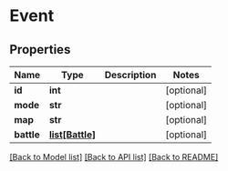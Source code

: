 # Event

## Properties
Name | Type | Description | Notes
------------ | ------------- | ------------- | -------------
**id** | **int** |  | [optional] 
**mode** | **str** |  | [optional] 
**map** | **str** |  | [optional] 
**battle** | [**list[Battle]**](Battle.md) |  | [optional] 

[[Back to Model list]](../README.md#documentation-for-models) [[Back to API list]](../README.md#documentation-for-api-endpoints) [[Back to README]](../README.md)


